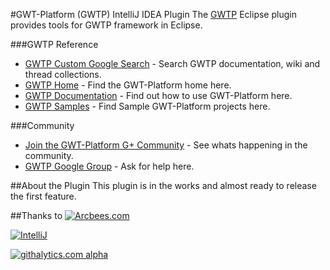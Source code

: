 #GWT-Platform (GWTP) IntelliJ IDEA Plugin
The [GWTP](https://github.com/ArcBees/GWTP) Eclipse plugin provides tools for GWTP framework in Eclipse. 

###GWTP Reference
* [GWTP Custom Google Search](http://www.google.com/cse/home?cx=011138278718949652927:5yuja8xc600) - Search GWTP documentation, wiki and thread collections.
* [GWTP Home](https://github.com/ArcBees/GWTP) - Find the GWT-Platform home here.
* [GWTP Documentation](https://github.com/arcbees/gwtp/wiki) - Find out how to use GWT-Platform here.
* [GWTP Samples](https://github.com/ArcBees/GWTP-Samples) - Find Sample GWT-Platform projects here.

###Community
* [Join the GWT-Platform G+ Community](https://plus.google.com/communities/113139554133824081251) - See whats happening in the community.
* [GWTP Google Group](https://groups.google.com/forum/?fromgroups#!forum/gwt-platform) - Ask for help here.

##About the Plugin
This plugin is in the works and almost ready to release the first feature. 

##Thanks to
[![Arcbees.com](http://arcbees-ads.appspot.com/ad.png)](http://arcbees.com)

[![IntelliJ](https://lh6.googleusercontent.com/--QIIJfKrjSk/UJJ6X-UohII/AAAAAAAAAVM/cOW7EjnH778/s800/banner_IDEA.png)](http://www.jetbrains.com/idea/index.html)

[![githalytics.com alpha](https://cruel-carlota.gopagoda.com/6e16f23445a00c21cb69f21b63d9da44 "githalytics.com")](http://githalytics.com/ArcBees/gwtp-idea-plugin)

